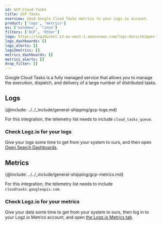 ```yaml
---
id: GCP-Cloud-Tasks
title: GCP Tasks
overview: Send Google Cloud Tasks metrics to your Logz.io account.
product: ['logs', 'metrics']
os: ['windows', 'linux']
filters: ['GCP', 'Other']
logo: https://logzbucket.s3.eu-west-1.amazonaws.com/logz-docs/shipper-logos/gcptasks.png
logs_dashboards: []
logs_alerts: []
logs2metrics: []
metrics_dashboards: []
metrics_alerts: []
drop_filter: []
---
```



Google Cloud Tasks is a fully managed service that allows you to manage the execution, dispatch, and delivery of a large number of distributed tasks. 

## Logs

{@include: ../../_include/general-shipping/gcp-logs.md}   

For this integration, the telemetry list needs to include `cloud_tasks_queue`.

### Check Logz.io for your logs

Give your logs some time to get from your system to ours, and then open [Open Search Dashboards](https://app.logz.io/#/dashboard/osd).

## Metrics

{@include: ../../_include/general-shipping/gcp-metrics.md}

For this integration, the telemetry list needs to include `cloudtasks.googleapis.com`.

### Check Logz.io for your metrics

Give your data some time to get from your system to ours, then log in to your Logz.io Metrics account, and open [the Logz.io Metrics tab](https://app.logz.io/#/dashboard/metrics/).
